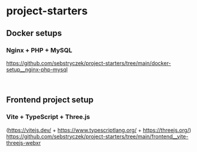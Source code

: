 # project-starters

## Docker setups
### Nginx + PHP + MySQL
https://github.com/sebstryczek/project-starters/tree/main/docker-setup__nginx-php-mysql

<br />

## Frontend project setup
### Vite + TypeScript + Three.js
(https://vitejs.dev/ + https://www.typescriptlang.org/ + https://threejs.org/)
https://github.com/sebstryczek/project-starters/tree/main/frontend__vite-threejs-webxr
